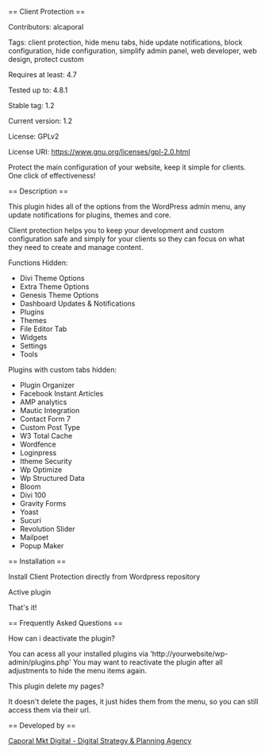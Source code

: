 == Client Protection ==

Contributors: alcaporal

Tags: client protection, hide menu tabs, hide update notifications, block configuration, hide configuration, simplify admin panel, web developer, web design, protect custom 

Requires at least: 4.7

Tested up to: 4.8.1

Stable tag: 1.2

Current version: 1.2

License: GPLv2

License URI: https://www.gnu.org/licenses/gpl-2.0.html

Protect the main configuration of your website, keep it simple for clients. One click of effectiveness!

== Description ==

This plugin hides all of the options from the WordPress admin menu, any update notifications for plugins, themes and  core.

Client protection helps you to keep your development and custom configuration safe and simply for your clients so they can focus on what they need to create and manage content.

Functions Hidden:
- Divi Theme Options
- Extra Theme Options
- Genesis Theme Options
- Dashboard Updates & Notifications
- Plugins
- Themes
- File Editor Tab
- Widgets
- Settings
- Tools

Plugins with custom tabs hidden:
- Plugin Organizer
- Facebook Instant Articles
- AMP analytics
- Mautic Integration
- Contact Form 7
- Custom Post Type
- W3 Total Cache
- Wordfence
- Loginpress
- Itheme Security
- Wp Optimize
- Wp Structured Data
- Bloom
- Divi 100
- Gravity Forms
- Yoast
- Sucuri
- Revolution Slider
- Mailpoet
- Popup Maker

== Installation ==

Install Client Protection directly from Wordpress repository

Active plugin

That's it!

== Frequently Asked Questions ==

How can i deactivate the plugin?

You can acess all your installed plugins via 'http://yourwebsite/wp-admin/plugins.php'
You may want to reactivate the plugin after all adjustments to hide the menu items again.

This plugin delete my pages?

It doesn't delete the pages, it just hides them from the menu, so you can still access them via their url.

== Developed by ==

[Caporal Mkt Digital - Digital Strategy & Planning Agency](https://caporalmktdigital.com.br/)
